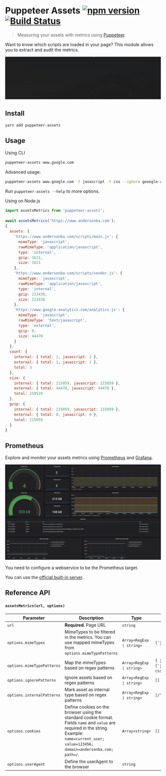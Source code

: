 # Puppeteer Assets [![npm version](https://badge.fury.io/js/puppeteer-assets.svg)](https://badge.fury.io/js/puppeteer-assets) [![Build Status](https://travis-ci.org/andersonba/puppeteer-assets.svg?branch=master)](https://travis-ci.org/andersonba/puppeteer-assets)

> Measuring your assets with metrics using [Puppeteer](https://github.com/googlechrome/puppeteer).

Want to know which scripts are loaded in your page? This module allows you to extract and audit the metrics.

![Gif CLI](resources/cli.gif)

## Install

```bash
yarn add puppeteer-assets
```

## Usage

Using CLI

```bash
puppeteer-assets www.google.com
```

Advanced usage:

```bash
puppeteer-assets www.google.com -t javascript -t css --ignore gooogle-analytics
```

Run `puppeteer-assets --help` to more options.

Using on Node.js

```javascript
import assetsMetrics from 'puppeteer-assets';

await assetsMetrics('https://www.andersonba.com');
{
  assets: {
    'https://www.andersonba.com/scripts/main.js': {
      mimeType: 'javascript',
      rawMimeType: 'application/javascript',
      type: 'internal',
      gzip: 1621,
      size: 1621
    },
    'https://www.andersonba.com/scripts/vendor.js': {
      mimeType: 'javascript',
      rawMimeType: 'application/javascript',
      type: 'internal',
      gzip: 213438,
      size: 213438
    },
    'https://www.google-analytics.com/analytics.js': {
      mimeType: 'javascript',
      rawMimeType: 'text/javascript',
      type: 'external',
      gzip: 0,
      size: 44470
    }
  },
  count: {
    internal: { total: 2, javascript: 2 },
    external: { total: 1, javascript: 1 },
    total: 3
  },
  size: {
    internal: { total: 215059, javascript: 215059 },
    external: { total: 44470, javascript: 44470 },
    total: 259529
  },
  gzip: {
    internal: { total: 215059, javascript: 215059 },
    external: { total: 0, javascript: 0 },
    total: 215059
  }
}
```

## Prometheus

Explore and monitor your assets metrics using [Prometheus](https://prometheus.io) and [Grafana](https://grafana.com).

![Grafana](resources/grafana.png)

You need to configure a webservice to be the Prometheus target.

You can use the [official built-in server](./prometheus/README.md).

## Reference API

#### `assetsMetrics(url, options)`

| Parameter                  | Description                                                                                                                                                                                      | Type                       | Default                                        |
| -------------------------- | ------------------------------------------------------------------------------------------------------------------------------------------------------------------------------------------------ | -------------------------- | ---------------------------------------------- |
| `url`                      | **Required.** Page URL                                                                                                                                                                           | `string`                   |
| `options.mimeTypes`        | MimeTypes to be filtered in the metrics. You can use mapped mimeTypes from `options.mimeTypePatterns`                                                                                            | `Array<RegExp \| string> ` | `['javascript']`                               |
| `options.mimeTypePatterns` | Map the mimeTypes based on regex patterns                                                                                                                                                        | `Array<RegExp \| string>`  | `{ javascript: ['javascript'], css: ['css'] }` |
| `options.ignorePatterns`   | Ignore assets based on regex patterns                                                                                                                                                            | `Array<RegExp \| string>`  | `[]`                                           |
| `options.internalPatterns` | Mark asset as internal type based on regex patterns                                                                                                                                              | `Array<RegExp \| string>`  | `[/^(\/\|.\/)/]`                               |
| `options.cookies`          | Define cookies on the browser using the standard cookie format. Fields `name` and `value` are required in the string. Example: `name=current_user; value=123456; domain=andersonba.com; path=/`. | `Array<string>`            | `[]`                                           |
| `options.userAgent`        | Define the userAgent to the browser                                                                                                                                                              | `string`                   |
